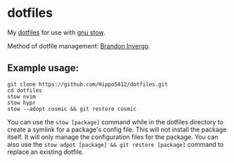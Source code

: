 # dotfiles
My [dotfiles](https://wiki.archlinux.org/title/Dotfiles) for use with [gnu stow](https://www.gnu.org/software/stow).

Method of dotfile management: [Brandon Invergo](https://brandon.invergo.net/news/2012-05-26-using-gnu-stow-to-manage-your-dotfiles.html).

## Example usage:
```
git clone https://github.com/Hippo5412/dotfiles.git
cd dotfiles
stow nvim
stow hypr
stow --adopt cosmic && git restore cosmic
```

You can use the `stow [package]` command while in the dotfiles directory to create a symlink for a package's config file. This will not install the package itself. It will only manage the configuration files for the package. You can also use the `stow adpot [package] && git restore [package]` command to replace an existing dotfile.

